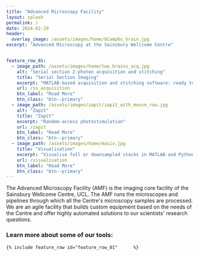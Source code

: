 ```yaml
---
title: "Advanced Microscopy Facility"
layout: splash
permalink: /
date: 2024-02-29
header:
  overlay_image: /assets/images/home/GCamp6s_brain.jpg
excerpt: "Advanced Microscopy at the Sainsbury Wellcome Centre"


feature_row_01:
  - image_path: /assets/images/home/two_brains_acq.jpg
    alt: "Serial section 2-photon acquisition and stitching"
    title: "Serial Section Imaging"
    excerpt: "MATLAB-based acquisition and stitching software: ready to install and ready to modify."
    url: /ss_acquisition
    btn_label: "Read More"
    btn_class: "btn--primary"
  - image_path: /assets/images/zapit/zapit_with_mouse_row.jpg
    alt: "Zapit"
    title: "Zapit"
    excerpt: "Random-access photostimulation"
    url: /zapit
    btn_label: "Read More"
    btn_class: "btn--primary"
  - image_path: /assets/images/home/masiv.jpg
    title: "Visualisation"
    excerpt: "Visualise full or downsampled stacks in MATLAB and Python."
    url: /visualisation
    btn_label: "Read More"
    btn_class: "btn--primary"
---
```



The Advanced Microscopy Facility (AMF) is the imaging core facility of the Sainsbury Wellcome Centre, UCL.
    The AMF runs the microscopes and pipelines through which all the Centre's microscopy samples are processed. 
    We are an agile facility that builds custom equipment based on the needs of the Centre and offer highly automated solutions to our scientists' research questions.


### Learn more about some of our tools:

    {% include feature_row id="feature_row_01"      %}

